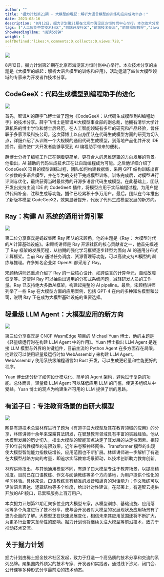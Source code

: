 ```yaml
---
author: ""
title: "掘力计划第21期 - 大模型的崛起：解析大语言模型的训练和应用成功举办！"
date: 2023-08-16
description: "8月12日，掘力计划第21期在北京市海淀区方恒时尚中心举行。本次技术分享的主题是《大模型的崛起：解析大语言模型的训练和应用》，活动邀请了四位大模型领域的专家来为开发者作技术分享。 CodeGeeX：代"
tags: ["人工智能中文技术社区","前端开发社区","前端技术交流","前端框架教程","JavaScript 学习资源","CSS 技巧与最佳实践","HTML5 最新动态","前端工程师职业发展","开源前端项目","前端技术趋势"]
ShowReadingTime: "阅读5分钟"
weight: 1
selfDefined:"likes:4,comments:0,collects:0,views:728,"
---
```

![](/images/jueJin/76c22ad523a145a.png)

8月12日，掘力计划第21期在北京市海淀区方恒时尚中心举行。本次技术分享的主题是《大模型的崛起：解析大语言模型的训练和应用》，活动邀请了四位大模型领域的专家来为开发者作技术分享。

CodeGeeX：代码生成模型到编程助手的进化
-----------------------

![](/images/jueJin/49af4997bbda4aa.png)

首先，智谱AI的薛宇飞博士做了题为《CodeGeeX：从代码生成模型到AI编程助手》的技术分享。薛宇飞博士是智谱AI大模型事业部的副总裁，他拥有清华大学计算机系的博士学位和博士后经历，在人工智能领域有多年的研究和产品经验，曾任职于多家顶级科技公司。这次薛博士以自身团队在代码生成模型方面的研究为切入点，详细介绍了从训练一个大规模的通用代码生成模型，到落地产品化并开发 IDE 插件，最终使广大开发者能够享受到 AI 编程助手带来的便利。

薛博士分析了编程工作正在朝着更简单、更符合人的思维逻辑的方向发展的背景。他指出，AI 辅助的代码生成技术正在让自动编程成为可能。之后他详细介绍了 CodeGeeX 项目的模型训练过程，团队如何构建数据集，采用 GPT 结构训练出百亿参数的多语言模型，并在华为的支持下完成模型训练。训练完成后，对模型进行评测与优化，最终获得当时最优秀的开源多语言代码生成模型。在此基础上，团队开发出支持主流 IDE 的 CodeGeeX 插件，将模型应用于实际编程过程，为用户提供代码补全、注释生成等功能。插件已经累积十多万用户。最后，团队在今年推出了新版本模型 CodeGeeX2，效果显著提升，代表了代码生成模型发展的新方向。

Ray：构建 AI 系统的通用计算引擎
-------------------

![](/images/jueJin/88c57983e933449.png)

第二位分享嘉宾是蚂蚁集团 Ray 团队的宋顾杨，他的主题是《Ray： 大模型时代的AI计算基础设施》。宋顾杨讲师是 Ray 开源社区的核心贡献者之一，他首先概述了 Ray 框架的发展历程，从初期的强化学习框架逐步转型为面向 AI 的通用分布式计算框架。当前 Ray 通过任务调度、资源管理等功能，可以高效支持AI模型的训练与推理。许多知名企业如 OpenAI 都采用了 Ray。

宋顾杨讲师还重点介绍了 Ray 的一些核心设计，如跨语言的计算单元，自动故障恢复等。这使得 Ray 可以抽象出通用的分布式系统问题，减轻研发人员的工作量。Ray 已支持绝大多数AI框架，构建起完整的 AI pipeline。最后，宋顾杨讲师列举了一些 Ray 在大模型方面的应用案例，包括 GPT-4 在内的多种知名模型和公司，说明 Ray 正在成为大模型基础设施的重要选择。

轻量级 LLM Agent：大模型应用的新方向
-----------------------

![](/images/jueJin/ca10270f1d864d7.png)

第三位分享嘉宾是 CNCF WasmEdge 项目的 Michael Yuan 博士，他的主题是《轻量级运行时在构建 LLM Agent 中的作用》。Yuan 博士指出 LLM Agent 是连接 LLM 模型与外界的关键组件，目前主流的 Python Agent 在多方面存在局限。他建议可以使用轻量级运行时如 WebAssembly 来构建 LLM Agent。WebAssembly 使用系统级编程语言如 Rust 开发，可以生成更轻量和性能更好的程序。

Yuan 博士还分析了如何设计模块化、简单的 Agent 架构，避免过于复杂的功能。总体而言，轻量级 LLM Agent 可以降低应用 LLM 的门槛，使更多组织从中受益。Yuan 博士的观点为构建生产可用的 LLM 提供了新的思路。

有道子曰：专注教育场景的自研大模型
-----------------

![](/images/jueJin/eed036115baa415.png)

网易有道技术总监林辉进行了题为《有道子曰大模型及其在教育领域的应用》的分享，林辉讲师十余年来深耕算法研发，在智慧教育领域具有丰富的实践经验。他从大模型发展的历史切入，指出大模型的智能顶点决定了其发展的决定性因素。相较于10年前线性模型的有限效果，近年来卷积神经网络、Transformer 模型的出现使大模型智能能力指数级增长，应用范围也不断扩展。林辉讲师进一步解析了有道在大模型战略方向的考量，即追求实际教育场景驱动，以技术创新助力教育创新。

林辉讲师指出，与其他通用模型不同，有道子曰大模型专注于教育场景，以提高精准度。目前已在口语教练、作文与阅读教练等多个方向落地，为用户提供个性化的学习体验。具体来说，口语教练具有精准的发音和逼真的对话能力；作文教练可以评价语言表达、逻辑结构等多个维度，给出针对性建议。在部署上，有道智云提供开放的API接口，已累积服务上百万用户。

本次掘力计划第21期汇聚多位业内大模型专家，从模型训练、基础设施、应用落地等多个角度进行了技术分享，使与会开发者对大模型的发展现状及应用场景有了更为全面的了解。大模型正在快速发展变化，相信未来其应用范围还将不断扩大，为更多行业带来革命性的影响。掘力计划也将继续关注大模型等前沿技术，致力于推动技术交流。

关于掘力计划
------

掘力计划由稀土掘金技术社区发起，致力于打造一个高品质的技术分享和交流的系列品牌。聚集国内外顶尖的技术专家、开发者和实践者，通过线下沙龙、闭门会、公开课等多种形式分享最前沿的技术动态。